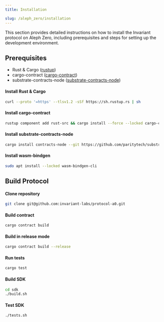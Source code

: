 ```yaml
---
title: Installation

slug: /aleph_zero/installation
---
```


This section provides detailed instructions on how to install the Invariant protocol on Aleph Zero, including prerequisites and steps for setting up the development environment.

## Prerequisites

- Rust & Cargo ([rustup](https://www.rust-lang.org/tools/install))
- cargo-contract ([cargo-contract](https://github.com/paritytech/cargo-contract))
- substrate-contracts-node ([substrate-contracts-node](https://github.com/paritytech/substrate-contracts-node))

#### Install Rust & Cargo

```bash
curl --proto '=https' --tlsv1.2 -sSf https://sh.rustup.rs | sh
```

#### Install cargo-contract

```bash
rustup component add rust-src && cargo install --force --locked cargo-contract
```

#### Install substrate-contracts-node

```bash
cargo install contracts-node --git https://github.com/paritytech/substrate-contracts-node.git
```

#### Install wasm-bindgen

```bash
sudo apt install --locked wasm-bindgen-cli
```

## Build Protocol

#### Clone repository

```bash
git clone git@github.com:invariant-labs/protocol-a0.git
```

#### Build contract

```bash
cargo contract build
```

#### Build in release mode

```bash
cargo contract build --release
```

#### Run tests

```bash
cargo test
```

#### Build SDK

```bash
cd sdk
./build.sh
```

#### Test SDK

```bash
./tests.sh
```

